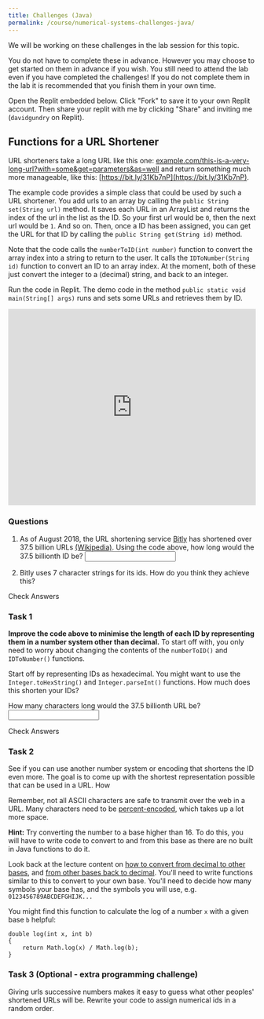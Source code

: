 ```yaml
---
title: Challenges (Java)
permalink: /course/numerical-systems-challenges-java/
---
```


We will be working on these challenges in the lab session for this topic.

You do not have to complete these in advance. However you may choose to get started on them in advance if you wish. You still need to attend the lab even if you have completed the challenges! If you do not complete them in the lab it is recommended that you finish them in your own time.

Open the Replit embedded below. Click "Fork" to save it to your own Replit account. Then share your replit with me by clicking "Share" and inviting me (`davidgundry` on Replit).

## Functions for a URL Shortener

URL shorteners take a long URL like this one: [example.com/this-is-a-very-long-url?with=some&get=parameters&as=well](example.com/this-is-a-very-long-url?with=some&get=parameters&as=well) and return something much more manageable, like this: [https://bit.ly/31Kb7nP](https://bit.ly/31Kb7nP).

The example code provides a simple class that could be used by such a URL shortener. You add urls to an array by calling the `public String set(String url)` method. It saves each URL in an ArrayList and returns the index of the url in the list as the ID. So your first url would be `0`, then the next url would be `1`. And so on. Then, once a ID has been assigned, you can get the URL for that ID by calling the `public String get(String id)` method.

Note that the code calls the `numberToID(int number)` function to convert the array index into a string to return to the user. It calls the `IDToNumber(String id)` function to convert an ID to an array index. At the moment, both of these just convert the integer to a (decimal) string, and back to an integer.

Run the code in Replit. The demo code in the method `public static void main(String[] args)` runs and sets some URLs and retrieves them by ID.

<iframe height="400px" width="100%" src="https://repl.it/@davidgundry/MathsForCSNumericalSystemsJavaChallenge?lite=true" scrolling="no" frameborder="no" allowtransparency="true" allowfullscreen="true" sandbox="allow-forms allow-pointer-lock allow-popups allow-same-origin allow-scripts allow-modals"></iframe>

### Questions

1. As of August 2018, the URL shortening service [Bitly](https://bitly.com/) has shortened over 37.5 billion URLs [(Wikipedia)](https://en.wikipedia.org/wiki/Bitly). <label for ="q2">Using the code above, how long would the 37.5 billionth ID be?</label>  <input type="text" id="q2" data-answer="11"/> <span id="q2c" style="display:inline-block"></span>

2. Bitly uses 7 character strings for its ids. How do you think they achieve this?

<a class="btn btn-primary" type="submit" onClick="checkAnswers('q2')">Check Answers</a>

### Task 1

**Improve the code above to minimise the length of each ID by representing them in a number system other than decimal.** To start off with, you only need to worry about changing the contents of the `numberToID()` and `IDToNumber()` functions.

Start off by representing IDs as hexadecimal. You might want to use the `Integer.toHexString()` and `Integer.parseInt()` functions. How much does this shorten your IDs? 

<label for ="q1">How many characters long would the 37.5 billionth URL be?</label> <input type="text" id="q1" data-answer="9"/> <span id="q1c" style="display:inline-block"></span>

<a class="btn btn-primary" type="submit" onClick="checkAnswers('q1')">Check Answers</a>
<script src="/assets/check.js"></script>

### Task 2

See if you can use another number system or encoding that shortens the ID even more. The goal is to come up with the shortest representation possible that can be used in a URL. How 

Remember, not all ASCII characters are safe to transmit over the web in a URL. Many characters need to be [percent-encoded](https://en.wikipedia.org/wiki/Percent-encoding), which takes up a lot more space.

**Hint:** Try converting the number to a base higher than 16. To do this, you will have to write code to convert to and from this base as there are no built in Java functions to do it.

Look back at the lecture content on [how to convert from decimal to other bases](../bases/), and [from other bases back to decimal](../positional-notation/). You'll need to write functions similar to this to convert to your own base. You'll need to decide how many symbols your base has, and the symbols you will use, e.g. `0123456789ABCDEFGHIJK...`

You might find this function to calculate the log of a number `x` with a given base `b` helpful:

    double log(int x, int b)
    {
        return Math.log(x) / Math.log(b);
    }

### Task 3 (Optional - extra programming challenge)

Giving urls successive numbers makes it easy to guess what other peoples' shortened URLs will be. Rewrite your code to assign numerical ids in a random order.


